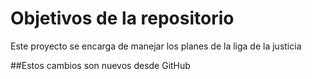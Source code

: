 # Objetivos de la repositorio

Este proyecto se encarga de manejar los planes de la liga de la justicia


##Estos cambios son nuevos desde GitHub
